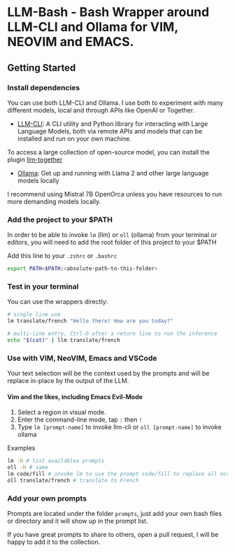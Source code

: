 # LLM-Bash - Bash Wrapper around LLM-CLI and Ollama for VIM, NEOVIM and EMACS.

## Getting Started

### Install dependencies

You can use both LLM-CLI and Ollama. I use both to experiment with many different models, local and through APIs like OpenAI or Together.

- [LLM-CLI](https://github.com/simonw/llm): A CLI utility and Python library for interacting with Large Language Models, both via remote APIs and models that can be installed and run on your own machine.

To access a large collection of open-source model, you can install the plugin [llm-together](https://github.com/wearedevx/llm-together)

- [Ollama](ollama.ai/): Get up and running with Llama 2 and other large language models locally

I recommend using Mistral 7B OpenOrca unless you have resources to run more demanding models locally.

### Add the project to your $PATH

In order to be able to invoke `lm` (llm) or `oll` (ollama) from your terminal or editors, you will need to add the root folder of this project to your $PATH

Add this line to your `.zshrc` or `.bashrc`

```bash
export PATH=$PATH:<absolute-path-to-this-folder>
```

### Test in your terminal

You can use the wrappers directly:

```bash
# single line use
lm translate/french "Hello there! How are you today?"

# multi-line entry, Ctrl-D after a return line to run the inference
echo "$(cat)" | llm translate/french
```

### Use with VIM, NeoVIM, Emacs and VSCode

Your text selection will be the context used by the prompts and will be replace in-place by the output of the LLM.

#### Vim and the likes, including Emacs Evil-Mode

1. Select a region in visual mode.
2. Enter the command-line mode, tap `:` then `!`
3. Type `lm [prompt-name]` to invoke llm-cli or `oll [prompt-name]` to invoke ollama

Examples

```bash
lm -h # list availables prompts
oll -h # same
lm code/fill # invoke lm to use the prompt code/fill to replace all occurrences of //fill in the selected region by the missing code logic
oll translate/french # translate to French
```

### Add your own prompts

Prompts are located under the folder `prompts`, just add your own bash files or directory and it will show up in the prompt list.

If you have great prompts to share to others, open a pull request, I will be happy to add it to the collection.
